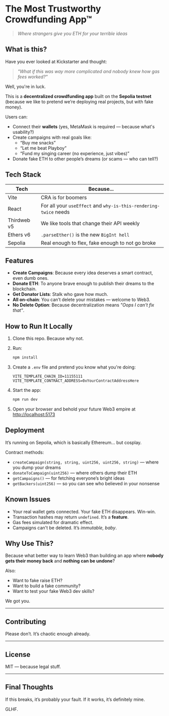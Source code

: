 # The Most Trustworthy Crowdfunding App™  
> *Where strangers give you ETH for your terrible ideas*

## What is this?

Have you ever looked at Kickstarter and thought:  
> *"What if this was way more complicated and nobody knew how gas fees worked?"*  

Well, you're in luck.

This is a **decentralized crowdfunding app** built on the **Sepolia testnet** (because we like to pretend we’re deploying real projects, but with fake money).  

Users can:
- Connect their **wallets** (yes, MetaMask is required — because what's usability?)
- Create campaigns with real goals like:
  - “Buy me snacks”
  - “Let me beat Playboy”
  - “Fund my singing career (no experience, just vibes)”
- Donate fake ETH to other people’s dreams (or scams — who can tell?)

## Tech Stack

| Tech         | Because... |
|--------------|------------|
| Vite         | CRA is for boomers |
| React        | For all your `useEffect` and `why-is-this-rendering-twice` needs |
| Thirdweb v5  | We like tools that change their API weekly |
| Ethers v6    | `.parseEther()` is the new `BigInt hell` |
| Sepolia      | Real enough to flex, fake enough to not go broke |

## Features

- **Create Campaigns**: Because every idea deserves a smart contract, even dumb ones.
- **Donate ETH**: To anyone brave enough to publish their dreams to the blockchain.
- **Get Donator Lists**: Stalk who gave how much.
- **All on-chain**: You can’t delete your mistakes — welcome to Web3.
- **No Delete Option**: Because decentralization means *"Oops I can't fix that"*.

## How to Run It Locally

1. Clone this repo. Because why not.
2. Run:

    ```bash
    npm install
    ```

3. Create a `.env` file and pretend you know what you're doing:

    ```env
    VITE_TEMPLATE_CHAIN_ID=11155111
    VITE_TEMPLATE_CONTRACT_ADDRESS=0xYourContractAddressHere
    ```

4. Start the app:

    ```bash
    npm run dev
    ```

5. Open your browser and behold your future Web3 empire at [http://localhost:5173](http://localhost:5173)

## Deployment

It’s running on Sepolia, which is basically Ethereum... but cosplay.

Contract methods:
- `createCampaign(string, string, uint256, uint256, string)` — where you dump your dreams
- `donateToCampaign(uint256)` — where others dump their ETH
- `getCampaigns()` — for fetching everyone’s bright ideas
- `getBackers(uint256)` — so you can see who believed in your nonsense

## Known Issues

- Your real wallet gets connected. Your fake ETH disappears. Win-win.
- Transaction hashes may return `undefined`. It’s a **feature**.
- Gas fees simulated for dramatic effect.
- Campaigns can't be deleted. It’s *immutable, baby*.

## Why Use This?

Because what better way to learn Web3 than building an app where **nobody gets their money back** and **nothing can be undone**?

Also:
- Want to fake raise ETH?
- Want to build a fake community?
- Want to test your fake Web3 dev skills?

We got you.

---

## Contributing

Please don’t. It’s chaotic enough already.

---

## License

MIT — because legal stuff.

---

## Final Thoughts

If this breaks, it’s probably your fault. If it works, it’s definitely mine.

GLHF.
